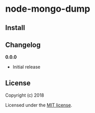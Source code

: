 # node-mongo-dump

> 

## Install

## Changelog

__0.0.0__

- Initial release

## License

Copyright (c) 2018

Licensed under the [MIT license](LICENSE).

